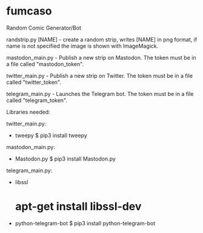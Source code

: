 # fumcaso
Random Comic Generator/Bot

randstrip.py [NAME] - create a random strip, writes [NAME] in png format, if name is not specified the image is shown with ImageMagick.

mastodon_main.py - Publish a new strip on Mastodon. The token must be in a file called "mastodon_token".

twitter_main.py - Publish a new strip on Twitter. The token must be in a file called "twitter_token".

telegram_main.py - Launches the Telegram bot. The token must be in a file called "telegram_token".


Libraries needed: 

twitter_main.py: 
- tweepy
  $ pip3 install tweepy

mastodon_main.py:
- Mastodon.py
  $ pip3 install Mastodon.py
  
telegram_main.py:
- libssl
  # apt-get install libssl-dev

- python-telegram-bot 
  $ pip3 install python-telegram-bot
  
